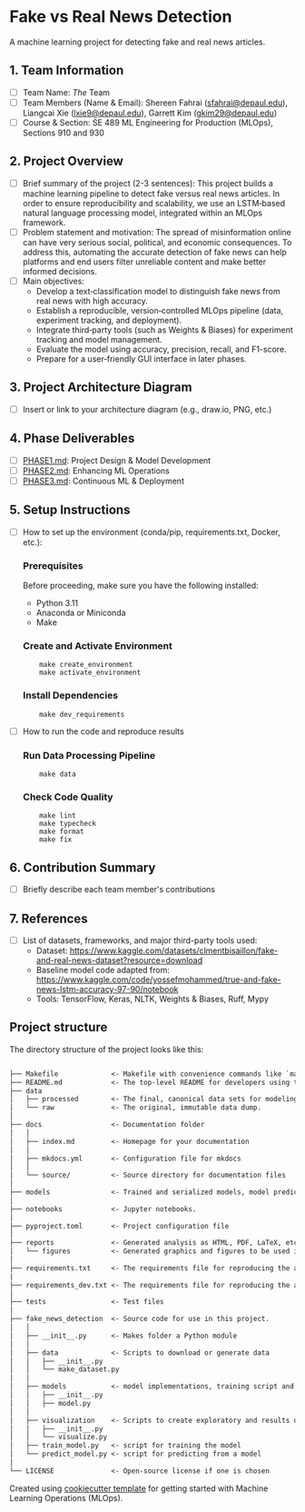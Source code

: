 # Fake vs Real News Detection

A machine learning project for detecting fake and real news articles.

## 1. Team Information
- [ ] Team Name: *The* Team
- [ ] Team Members (Name & Email): Shereen Fahrai (sfahrai@depaul.edu), Liangcai Xie (lxie9@depaul.edu), Garrett Kim (gkim29@depaul.edu)
- [ ] Course & Section: SE 489 ML Engineering for Production (MLOps), Sections 910 and 930

## 2. Project Overview
- [ ] Brief summary of the project (2-3 sentences): This project builds a machine learning pipeline to detect fake versus real news articles. In order to ensure reproducibility and scalability, we use an LSTM‑based natural language processing model, integrated within an MLOps framework. 
- [ ] Problem statement and motivation: The spread of misinformation online can have very serious social, political, and economic consequences. To address this, automating the accurate detection of fake news can help platforms and end users filter unreliable content and make better informed decisions.  
- [ ] Main objectives:
    - Develop a text‑classification model to distinguish fake news from real news with high accuracy.  
    - Establish a reproducible, version‑controlled MLOps pipeline (data, experiment tracking, and deployment).  
    - Integrate third‑party tools (such as Weights & Biases) for experiment tracking and model management.  
    - Evaluate the model using accuracy, precision, recall, and F1-score.
    - Prepare for a user‑friendly GUI interface in later phases.


## 3. Project Architecture Diagram
- [ ] Insert or link to your architecture diagram (e.g., draw.io, PNG, etc.)

## 4. Phase Deliverables
- [ ] [PHASE1.md](./PHASE1.md): Project Design & Model Development
- [ ] [PHASE2.md](./PHASE2.md): Enhancing ML Operations
- [ ] [PHASE3.md](./PHASE3.md): Continuous ML & Deployment

## 5. Setup Instructions
- [ ] How to set up the environment (conda/pip, requirements.txt, Docker, etc.): 

    ### Prerequisites

    Before proceeding, make sure you have the following installed:
    - Python 3.11
    - Anaconda or Miniconda
    - Make

    ### Create and Activate Environment
    ```
        make create_environment
        make activate_environment
    ```
    ### Install Dependencies
    ```    
        make dev_requirements
    ```
- [ ] How to run the code and reproduce results
    ### Run Data Processing Pipeline
    ``` 
        make data
    ```

    ### Check Code Quality
    ```
        make lint
        make typecheck
        make format
        make fix
    ```

## 6. Contribution Summary
- [ ] Briefly describe each team member's contributions

## 7. References
- [ ] List of datasets, frameworks, and major third-party tools used:
    - Dataset: https://www.kaggle.com/datasets/clmentbisaillon/fake-and-real-news-dataset?resource=download
    - Baseline model code adapted from: https://www.kaggle.com/code/yossefmohammed/true-and-fake-news-lstm-accuracy-97-90/notebook
    - Tools: TensorFlow, Keras, NLTK, Weights & Biases, Ruff, Mypy





## Project structure

The directory structure of the project looks like this:

```txt

├── Makefile             <- Makefile with convenience commands like `make data` or `make train`
├── README.md            <- The top-level README for developers using this project.
├── data
│   ├── processed        <- The final, canonical data sets for modeling.
│   └── raw              <- The original, immutable data dump.
│
├── docs                 <- Documentation folder
│   │
│   ├── index.md         <- Homepage for your documentation
│   │
│   ├── mkdocs.yml       <- Configuration file for mkdocs
│   │
│   └── source/          <- Source directory for documentation files
│
├── models               <- Trained and serialized models, model predictions, or model summaries
│
├── notebooks            <- Jupyter notebooks.
│
├── pyproject.toml       <- Project configuration file
│
├── reports              <- Generated analysis as HTML, PDF, LaTeX, etc.
│   └── figures          <- Generated graphics and figures to be used in reporting
│
├── requirements.txt     <- The requirements file for reproducing the analysis environment
|
├── requirements_dev.txt <- The requirements file for reproducing the analysis environment
│
├── tests                <- Test files
│
├── fake_news_detection  <- Source code for use in this project.
│   │
│   ├── __init__.py      <- Makes folder a Python module
│   │
│   ├── data             <- Scripts to download or generate data
│   │   ├── __init__.py
│   │   └── make_dataset.py
│   │
│   ├── models           <- model implementations, training script and prediction script
│   │   ├── __init__.py
│   │   ├── model.py
│   │
│   ├── visualization    <- Scripts to create exploratory and results oriented visualizations
│   │   ├── __init__.py
│   │   └── visualize.py
│   ├── train_model.py   <- script for training the model
│   └── predict_model.py <- script for predicting from a model
│
└── LICENSE              <- Open-source license if one is chosen
```

Created using [cookiecutter template](https://github.com/cookiecutter/cookiecutter) for getting
started with Machine Learning Operations (MLOps).
